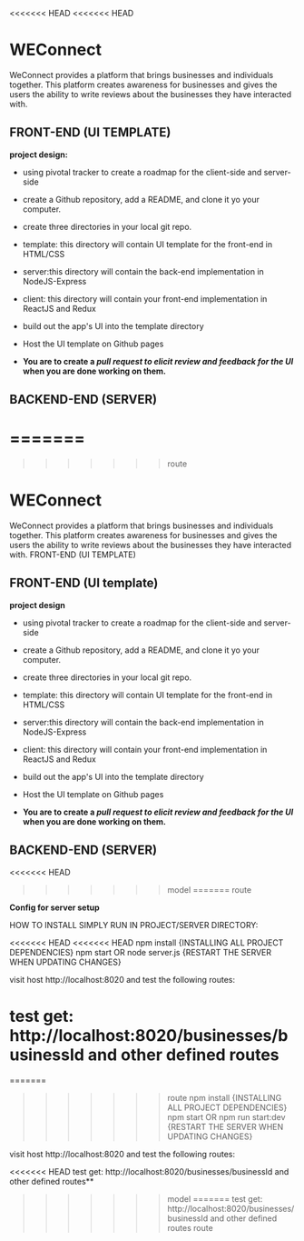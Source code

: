 <<<<<<< HEAD
<<<<<<< HEAD
# WEConnect

 WeConnect provides a platform that brings businesses and individuals together. 
This platform creates awareness for businesses and gives the users the ability to write reviews about the businesses they have interacted with. 

## FRONT-END (UI TEMPLATE)
**project design:**
- using pivotal tracker to create a roadmap for the client-side and server-side

- create a Github repository, add a README, and clone it yo your computer.

- create three directories in your local git repo.

- template: this directory will contain UI template for the front-end in HTML/CSS

- server:this directory will contain the back-end implementation in NodeJS-Express

- client: this directory will contain your front-end implementation in ReactJS and Redux

- build out the app's UI into the template directory 

- Host the UI template on Github pages

- **You are to create a _pull request to elicit review and feedback for the UI_ when you are done working on them.**

## BACKEND-END (SERVER)
=======
=======
>>>>>>> route
# WEConnect #

WeConnect provides a platform that brings businesses and individuals together. This platform creates awareness for businesses and gives the users the ability to write reviews about the businesses they have interacted with.
FRONT-END (UI TEMPLATE)

## FRONT-END (UI template) ##
**project design**

  -  using pivotal tracker to create a roadmap for the client-side and server-side

  -  create a Github repository, add a README, and clone it yo your computer.

  -  create three directories in your local git repo.

  -  template: this directory will contain UI template for the front-end in HTML/CSS

  -  server:this directory will contain the back-end implementation in NodeJS-Express

  -  client: this directory will contain your front-end implementation in ReactJS and Redux

  -  build out the app's UI into the template directory

  -  Host the UI template on Github pages

  -  **You are to create a _pull request to elicit review and feedback for the UI_ when you are done working on them.**

## BACKEND-END (SERVER) ##
<<<<<<< HEAD
>>>>>>> model
=======
>>>>>>> route

**Config for server setup**

HOW TO INSTALL SIMPLY RUN IN PROJECT/SERVER DIRECTORY:

<<<<<<< HEAD
<<<<<<< HEAD
npm install {INSTALLING ALL PROJECT DEPENDENCIES} npm start OR node server.js {RESTART THE SERVER WHEN UPDATING CHANGES}

visit host http://localhost:8020 and test the following routes:

test get: http://localhost:8020/businesses/businessId and other defined routes
=======
=======
>>>>>>> route
npm install {INSTALLING ALL PROJECT DEPENDENCIES} npm start OR npm run start:dev {RESTART THE SERVER WHEN UPDATING CHANGES}

visit host http://localhost:8020 and test the following routes:

<<<<<<< HEAD
test get: http://localhost:8020/businesses/businessId and other defined routes**
>>>>>>> model
=======
test get: http://localhost:8020/businesses/businessId and other defined routes
>>>>>>> route
